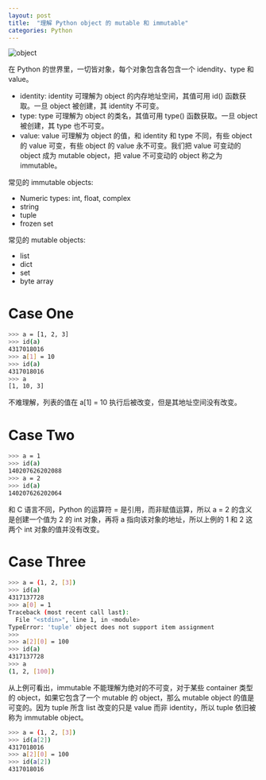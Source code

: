 ```yaml
---
layout: post
title:  "理解 Python object 的 mutable 和 immutable"
categories: Python
---
```


![object](http://7xp2eu.com1.z0.glb.clouddn.com/pythonobjectmutable.png)

在 Python 的世界里，一切皆对象，每个对象包含各包含一个 idendity、type 和 value。

- identity: identity 可理解为 object 的内存地址空间，其值可用 id() 函数获取。一旦 object 被创建，其 identity 不可变。
- type: type 可理解为 object 的类名，其值可用 type() 函数获取。一旦 object 被创建，其 type 也不可变。
- value: value 可理解为 object 的值，和 identity 和 type 不同，有些 object 的 value 可变，有些 object 的 value 永不可变。我们把 value 可变动的 object 成为 mutable object，把 value 不可变动的 object 称之为 immutable。

常见的 immutable objects:

- Numeric types: int, float, complex
- string
- tuple
- frozen set

常见的 mutable objects:

- list
- dict
- set
- byte array

# Case One

~~~ bash
>>> a = [1, 2, 3]
>>> id(a)
4317018016
>>> a[1] = 10
>>> id(a)
4317018016
>>> a
[1, 10, 3]
~~~

不难理解，列表的值在 a[1] = 10 执行后被改变，但是其地址空间没有改变。

# Case Two

~~~ bash
>>> a = 1
>>> id(a)
140207626202088
>>> a = 2
>>> id(a)
140207626202064
~~~

和 C 语言不同，Python 的运算符 = 是引用，而非赋值运算，所以 a = 2 的含义是创建一个值为 2 的 int 对象，再将 a 指向该对象的地址，所以上例的 1 和 2 这两个 int 对象的值并没有改变。

# Case Three

~~~ bash
>>> a = (1, 2, [3])
>>> id(a)
4317137728
>>> a[0] = 1
Traceback (most recent call last):
  File "<stdin>", line 1, in <module>
TypeError: 'tuple' object does not support item assignment
>>>
>>> a[2][0] = 100
>>> id(a)
4317137728
>>> a
(1, 2, [100])
~~~

从上例可看出，immutable 不能理解为绝对的不可变，对于某些 container 类型的 object，如果它包含了一个 mutable 的 object，那么 mutable object 的值是可变的。因为 tuple 所含 list 改变的只是 value 而非 identity，所以 tuple 依旧被称为 immutable object。

~~~ bash
>>> a = (1, 2, [3])
>>> id(a[2])
4317018016
>>> a[2][0] = 100
>>> id(a[2])
4317018016
~~~
